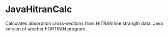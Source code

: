 # JavaHitranCalc
Calculates absorption cross-sections from HITRAN line strangth data.
Java version of another FORTRAN program.
